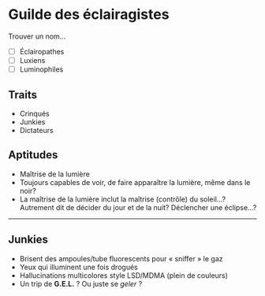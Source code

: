 # Guilde des éclairagistes

Trouver un nom...

- [ ] Éclairopathes
- [ ] Luxiens
- [ ] Luminophiles

## Traits
- Crinqués
- Junkies
- Dictateurs

## Aptitudes
- Maîtrise de la lumière
- Toujours capables de voir, de faire apparaître la lumière, même dans le noir?
- La maîtrise de la lumière inclut la maîtrise (contrôle) du soleil...? Autrement dit de décider du jour et de la nuit? Déclencher une éclipse...?

---

## Junkies
- Brisent des ampoules/tube fluorescents pour « sniffer » le gaz
- Yeux qui illuminent une fois drogués
- Hallucinations multicolores style LSD/MDMA (plein de couleurs)
- Un trip de **G.E.L.** ? Ou juste se *geler* ?

